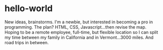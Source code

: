 # hello-world
New ideas, brainstorms.
I'm a newbie, but interested in becoming a pro in programming. The plan? HTML, CSS, Javascript...then revise the map. Hoping to be a remote employee, full-time, but flexible location so I can split my time between my family in California and in Vermont...3000 miles. And road trips in between.
